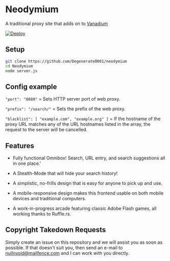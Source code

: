 # Neodymium
A traditional proxy site that adds on to [Vanadium](https://github.com/titaniumnetwork-dev/vanadium)

[![Deploy](https://www.herokucdn.com/deploy/button.svg)](https://heroku.com/deploy?template=https://github.com/degenerate0001/neodymium/tree/main)

## Setup

```sh
git clone https://github.com/Degenerate0001/neodymium
cd Neodymium
node server.js
```

## Config example

`"port": "8080"` = Sets HTTP server port of web proxy.

`"prefix": "/search/"` = Sets the prefix of the web proxy.

`"blacklist": [ "example.com", "example.org" ]` = If the hostname of the proxy URL matches any of the URL hostnames listed in the array, the request to the server will be cancelled.

## Features

- Fully functional Omnibox! Search, URL entry, and search suggestions all in one place.'

- A Stealth-Mode that will hide your search history!

- A simplistic, no-frills design that is easy for anyone to pick up and use.

- A mobile-responsive design makes this frontend usable on both mobile devices and traditional computers.

- A work-in-progress arcade featuring classic Adobe Flash games, all working thanks to Ruffle.rs.


## Copyright Takedown Requests

Simply create an issue on this repository and we will assist you as soon as possible. If that doesn't suit you, then send an e-mail to nullnvoid@mailfence.com and I can work with you directly.
